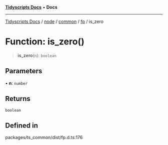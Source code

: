 [**Tidyscripts Docs**](../../../../../../../README.md) • **Docs**

***

[Tidyscripts Docs](../../../../../../../globals.md) / [node](../../../../../README.md) / [common](../../../README.md) / [fp](../README.md) / is\_zero

# Function: is\_zero()

> **is\_zero**(`n`): `boolean`

## Parameters

• **n**: `number`

## Returns

`boolean`

## Defined in

packages/ts\_common/dist/fp.d.ts:176

